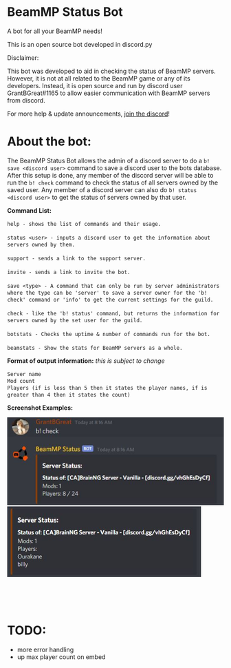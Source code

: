 # BeamMP Status Bot
A bot for all your BeamMP needs!

This is an open source bot developed in discord.py
 
Disclaimer:

This bot was developed to aid in checking the status of BeamMP servers. However, it is not at all related to the BeamMP game or any of its developers. Instead, it is open source and run by discord user GrantBGreat#1165 to allow easier communication with BeamMP servers from discord.

For more help & update announcements, [join the discord](https://discord.gg/dX34pgyHzp)!

# About the bot:

The BeamMP Status Bot allows the admin of a discord server to do a `b! save <discord user>` command to save a discord user to the bots database. After this setup is done, any member of the discord server will be able to run the `b! check` command to check the status of all servers owned by the saved user. Any member of a discord server can also do `b! status <discord user>` to get the status of servers owned by that user.

**Command List:**
```
help - shows the list of commands and their usage.

status <user> - inputs a discord user to get the information about servers owned by them.

support - sends a link to the support server.

invite - sends a link to invite the bot.

save <type> - A command that can only be run by server administrators where the type can be 'server' to save a server owner for the 'b! check' command or 'info' to get the current settings for the guild.

check - like the 'b! status' command, but returns the information for servers owned by the set user for the guild.

botstats - Checks the uptime & number of commands run for the bot.

beamstats - Show the stats for BeamMP servers as a whole.
```

**Format of output information:** *this is subject to change*
```
Server name
Mod count
Players (if is less than 5 then it states the player names, if is greater than 4 then it states the count)
```

**Screenshot Examples:**

![Output with over 4 people online](https://github.com/GrantBGreat/BeamMP-Status-Bot/blob/main/Screenshots/over4.JPG?raw=true "Output with over 4 people online")
![Output with under 5 people online](https://github.com/GrantBGreat/BeamMP-Status-Bot/blob/main/Screenshots/under5.JPG?raw=true "Output with under 5 people online")

<br><br><br>
# TODO:
* more error handling
* up max player count on embed
